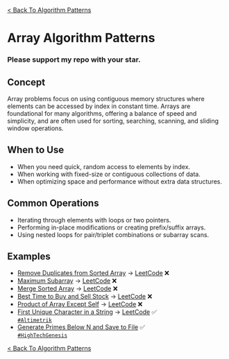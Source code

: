 [< Back To Algorithm Patterns](../../)

# Array Algorithm Patterns
### Please support my repo with your star.

## Concept
Array problems focus on using contiguous memory structures where elements can be accessed by index in constant time. Arrays are foundational for many algorithms, offering a balance of speed and simplicity, and are often used for sorting, searching, scanning, and sliding window operations.

## When to Use
- When you need quick, random access to elements by index.
- When working with fixed-size or contiguous collections of data.
- When optimizing space and performance without extra data structures.

## Common Operations
- Iterating through elements with loops or two pointers.
- Performing in-place modifications or creating prefix/suffix arrays.
- Using nested loops for pair/triplet combinations or subarray scans.

## Examples
- [Remove Duplicates from Sorted Array]() → [LeetCode](https://leetcode.com/problems/remove-duplicates-from-sorted-array) ❌
- [Maximum Subarray]() → [LeetCode](https://leetcode.com/problems/maximum-subarray) ❌
- [Merge Sorted Array]() → [LeetCode](https://leetcode.com/problems/merge-sorted-array) ❌
- [Best Time to Buy and Sell Stock]() → [LeetCode](https://leetcode.com/problems/best-time-to-buy-and-sell-stock) ❌
- [Product of Array Except Self]() → [LeetCode](https://leetcode.com/problems/product-of-array-except-self) ❌
- [First Unique Character in a String](first_unique_character_in_a_string) → [LeetCode](https://leetcode.com/problems/first-unique-character-in-a-string) ✅
  <br>
  [`#Altimetrik`](https://altimetrik.com)
- [Generate Primes Below N and Save to File](generate_and_write_primes_below_n) ✅
  <br>
  [`#HighTechGenesis`](https://hightechgenesis.com)

[< Back To Algorithm Patterns](../../)
